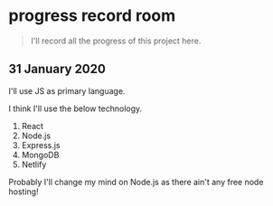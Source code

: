 # progress record room

> I'll record all the progress of this project here. 

## 31 January 2020

I'll use JS as primary language. 

I think I'll use the below technology. 

1. React
2. Node.js
3. Express.js
4. MongoDB
5. Netlify

Probably I'll change my mind on Node.js as there ain't any free node hosting! 